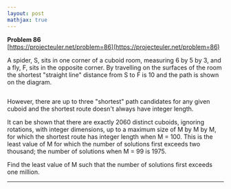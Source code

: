 ```yaml
---
layout: post
mathjax: true
---
```

**Problem 86**  
[https://projecteuler.net/problem=86](https://projecteuler.net/problem=86)

<p>A spider, S, sits in one corner of a cuboid room, measuring 6 by 5 by 3, and a fly, F, sits in the opposite corner. By travelling on the surfaces of the room the shortest "straight line" distance from S to F is 10 and the path is shown on the diagram.</p>
<div class="center">
<img src="https://projecteuler.net/project/images/p086.png" class="dark_img" alt="" /><br /></div>
<p>However, there are up to three "shortest" path candidates for any given cuboid and the shortest route doesn't always have integer length.</p>
<p>It can be shown that there are exactly 2060 distinct cuboids, ignoring rotations, with integer dimensions, up to a maximum size of M by M by M, for which the shortest route has integer length when M = 100. This is the least value of M for which the number of solutions first exceeds two thousand; the number of solutions when M = 99 is 1975.</p>
<p>Find the least value of M such that the number of solutions first exceeds one million.</p>

---
